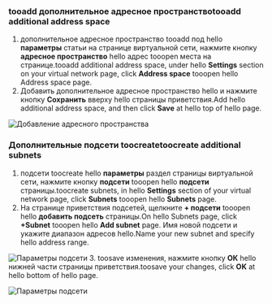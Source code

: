 ### <a name="tooadd-additional-address-space"></a><span data-ttu-id="c9f84-101">tooadd дополнительное адресное пространство</span><span class="sxs-lookup"><span data-stu-id="c9f84-101">tooadd additional address space</span></span>

1. <span data-ttu-id="c9f84-102">дополнительное адресное пространство tooadd под hello **параметры** статьи на странице виртуальной сети, нажмите кнопку **адресное пространство** hello адрес tooopen места на странице.</span><span class="sxs-lookup"><span data-stu-id="c9f84-102">tooadd additional address space, under hello **Settings** section on your virtual network page, click **Address space** tooopen hello Address space page.</span></span>
2. <span data-ttu-id="c9f84-103">Добавить дополнительное адресное пространство hello и нажмите кнопку **Сохранить** вверху hello страницы приветствия.</span><span class="sxs-lookup"><span data-stu-id="c9f84-103">Add hello additional address space, and then click **Save** at hello top of hello page.</span></span>

  ![Добавление адресного пространства](./media/vpn-gateway-additional-address-space-include/address_space.png)

### <a name="toocreate-additional-subnets"></a><span data-ttu-id="c9f84-105">Дополнительные подсети toocreate</span><span class="sxs-lookup"><span data-stu-id="c9f84-105">toocreate additional subnets</span></span>

1. <span data-ttu-id="c9f84-106">подсети toocreate hello **параметры** раздел страницы виртуальной сети, нажмите кнопку **подсети** tooopen hello **подсети** страницы.</span><span class="sxs-lookup"><span data-stu-id="c9f84-106">toocreate subnets, in hello **Settings** section of your virtual network page, click **Subnets** tooopen hello **Subnets** page.</span></span> 
2. <span data-ttu-id="c9f84-107">На странице приветствия подсетей, щелкните **+ подсети** tooopen hello **добавить подсеть** страницы.</span><span class="sxs-lookup"><span data-stu-id="c9f84-107">On hello Subnets page, click **+Subnet** tooopen hello **Add subnet** page.</span></span> <span data-ttu-id="c9f84-108">Имя новой подсети и укажите диапазон адресов hello.</span><span class="sxs-lookup"><span data-stu-id="c9f84-108">Name your new subnet and specify hello address range.</span></span>

  ![Параметры подсети](./media/vpn-gateway-additional-address-space-include/add_subnet.png)
3. <span data-ttu-id="c9f84-110">toosave изменения, нажмите кнопку **ОК** hello нижней части страницы приветствия.</span><span class="sxs-lookup"><span data-stu-id="c9f84-110">toosave your changes, click **OK** at hello bottom of hello page.</span></span>

  ![Параметры подсети](./media/vpn-gateway-additional-address-space-include/ok.png)